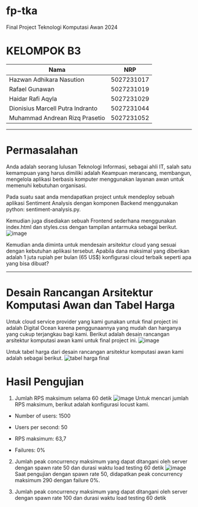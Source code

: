 # fp-tka
Final Project Teknologi Komputasi Awan 2024
# KELOMPOK B3 #
| Nama      | NRP         |
  |-----------|-------------|
  | Hazwan Adhikara Nasution | 5027231017   |
  | Rafael Gunawan | 5027231019  |  
  | Haidar Rafi Aqyla  | 5027231029  |
  | Dionisius Marcell Putra Indranto  | 5027231044  |
  | Muhammad Andrean Rizq Prasetio  | 5027231052  |

---
# Permasalahan #
Anda adalah seorang lulusan Teknologi Informasi, sebagai ahli IT, salah satu kemampuan yang harus dimiliki adalah Keampuan merancang, membangun, mengelola aplikasi berbasis komputer menggunakan layanan awan untuk memenuhi kebutuhan organisasi.

Pada suatu saat anda mendapatkan project untuk mendeploy sebuah aplikasi Sentiment Analysis dengan komponen Backend menggunakan python: sentiment-analysis.py.

Kemudian juga disediakan sebuah Frontend sederhana menggunakan index.html dan styles.css dengan tampilan antarmuka sebagai berikut.
![image](https://github.com/haidarRA/fp-tka/assets/149871906/eaad3cf1-0214-492a-b506-6882d98b5e53)

Kemudian anda diminta untuk mendesain arsitektur cloud yang sesuai dengan kebutuhan aplikasi tersebut. Apabila dana maksimal yang diberikan adalah 1 juta rupiah per bulan (65 US$) konfigurasi cloud terbaik seperti apa yang bisa dibuat?

---
# Desain Rancangan Arsitektur Komputasi Awan dan Tabel Harga #
Untuk cloud service provider yang kami gunakan untuk final project ini adalah Digital Ocean karena penggunaannya yang mudah dan harganya yang cukup terjangkau bagi kami.
Berikut adalah desain rancangan arsitektur komputasi awan kami untuk final project ini.
![image](https://github.com/haidarRA/fp-tka/assets/149871906/6519a2c2-4620-495d-b06d-dd0a926b124a)

Untuk tabel harga dari desain rancangan arsitektur komputasi awan kami adalah sebagai berikut.
![tabel harga final](https://github.com/haidarRA/fp-tka/assets/149871906/37452e73-5086-4d69-92c4-27f9bba19e6f)

# Hasil Pengujian
1. Jumlah RPS maksimum selama 60 detik
![image](https://github.com/haidarRA/fp-tka/assets/149871906/7f90fe62-7faf-42a9-82cb-f1068bcea334)
Untuk mencari jumlah RPS maksimum, berikut adalah konfigurasi locust kami.

* Number of users: 1500

* Users per second: 50

* RPS maksimum: 63,7

* Failures: 0%

2. Jumlah peak concurrency maksimum yang dapat ditangani oleh server dengan spawn rate 50 dan durasi waktu load testing 60 detik
![image](https://github.com/haidarRA/fp-tka/assets/149871906/9061d99d-d9fa-4b68-a046-a694bbb9f725)
Saat pengujian dengan spawn rate 50, didapatkan peak concurrency maksimum 290 dengan failure 0%.

3. Jumlah peak concurrency maksimum yang dapat ditangani oleh server dengan spawn rate 100 dan durasi waktu load testing 60 detik
